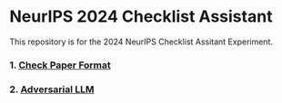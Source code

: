 # NeurIPS 2024 Checklist Assistant
This repository is for the 2024 NeurIPS Checklist Assitant Experiment.

### 1. [Check Paper Format](/CheckPaperFormat/)

### 2. [Adversarial LLM](/AdversarialLLM/)